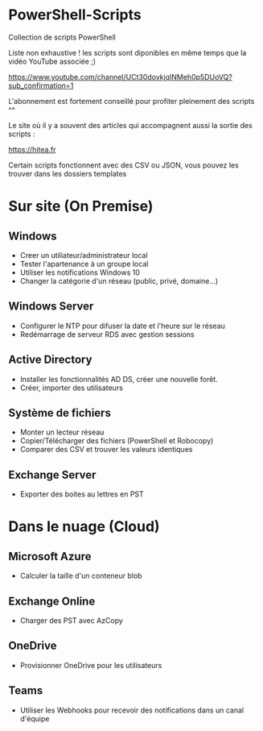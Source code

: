 # PowerShell-Scripts

Collection de scripts PowerShell

Liste non exhaustive ! les scripts sont diponibles en même temps que la vidéo YouTube associée ;)

https://www.youtube.com/channel/UCt30dovkjqINMeh0p5DUoVQ?sub_confirmation=1

L'abonnement est fortement conseillé pour profiter pleinement des scripts ^^

Le site où il y a souvent des articles qui accompagnent aussi la sortie des scripts :

https://hitea.fr

Certain scripts fonctionnent avec des CSV ou JSON, vous pouvez les trouver dans les dossiers templates

# Sur site (On Premise)

## Windows

- Creer un utiliateur/administrateur local
- Tester l'apartenance à un groupe local
- Utiliser les notifications Windows 10
- Changer la catégorie d'un réseau (public, privé, domaine...)

## Windows Server

- Configurer le NTP pour difuser la date et l'heure sur le réseau
- Redémarrage de serveur RDS avec gestion sessions

## Active Directory

- Installer les fonctionnalités AD DS, créer une nouvelle forêt.
- Créer, importer des utilisateurs

## Système de fichiers

- Monter un lecteur réseau
- Copier/Télécharger des fichiers (PowerShell et Robocopy)
- Comparer des CSV et trouver les valeurs identiques

## Exchange Server

- Exporter des boites au lettres en PST

# Dans le nuage (Cloud)

## Microsoft Azure

- Calculer la taille d'un conteneur blob

## Exchange Online

- Charger des PST avec AzCopy

## OneDrive

- Provisionner OneDrive pour les utilisateurs

## Teams

- Utiliser les Webhooks pour recevoir des notifications dans un canal d'équipe
